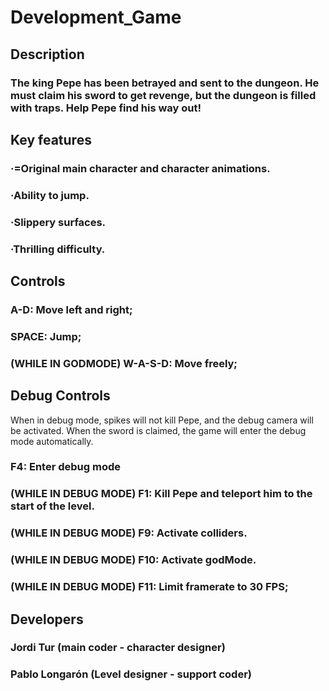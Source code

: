 # Development_Game

## Description
### The king Pepe has been betrayed and sent to the dungeon. He must claim his sword to get revenge, but the dungeon is filled with traps. Help Pepe find his way out! 

## Key features
### ·=Original main character and character animations.
### ·Ability to jump.
### ·Slippery surfaces.
### ·Thrilling difficulty.

## Controls
### A-D: Move left and right;
### SPACE: Jump;
### (WHILE IN GODMODE) W-A-S-D: Move freely;

## Debug Controls
When in debug mode, spikes will not kill Pepe, and the debug camera will be activated. When the sword is claimed, the game will enter the debug mode automatically.
### F4: Enter debug mode
### (WHILE IN DEBUG MODE) F1: Kill Pepe and teleport him to the start of the level.
### (WHILE IN DEBUG MODE) F9: Activate colliders.
### (WHILE IN DEBUG MODE) F10: Activate godMode.
### (WHILE IN DEBUG MODE) F11: Limit framerate to 30 FPS;

## Developers
### Jordi Tur (main coder - character designer)
### Pablo Longarón (Level designer - support coder)

